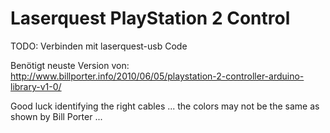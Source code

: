 # Laserquest PlayStation 2 Control

TODO: Verbinden mit laserquest-usb Code

Benötigt neuste Version von: http://www.billporter.info/2010/06/05/playstation-2-controller-arduino-library-v1-0/

Good luck identifying the right cables ... the colors may not be the same as shown by Bill Porter ...
